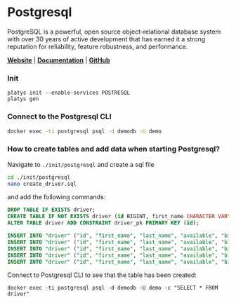 # Postgresql

PostgreSQL is a powerful, open source object-relational database system with over 30 years of active development that has earned it a strong reputation for reliability, feature robustness, and performance. 

**[Website](http://www.postgresql.org)** | **[Documentation](https://www.postgresql.org/docs/)** | **[GitHub](https://github.com/postgres/postgres)**

### Init
```
platys init --enable-services POSTRESQL
platys gen
```

### Connect to the Postgresql CLI

``` bash
docker exec -ti postgresql psql -d demodb -U demo
```

### How to create tables and add data when starting Postgresql?

Navigate to `./init/postgresql` and create a sql file

```bash
cd ./init/postgresql
nano create_driver.sql
```

and add the following commands:

```sql
DROP TABLE IF EXISTS driver;
CREATE TABLE IF NOT EXISTS driver (id BIGINT, first_name CHARACTER VARYING(45), last_name CHARACTER VARYING(45), available CHARACTER VARYING(1), birthdate DATE, last_update TIMESTAMP);
ALTER TABLE driver ADD CONSTRAINT driver_pk PRIMARY KEY (id);

INSERT INTO "driver" ("id", "first_name", "last_name", "available", "birthdate", "last_update") VALUES (10,'Diann', 'Butler', 'Y', '10-JUN-68', CURRENT_TIMESTAMP);
INSERT INTO "driver" ("id", "first_name", "last_name", "available", "birthdate", "last_update") VALUES (11,'Micky', 'Isaacson', 'Y', '31-AUG-72' ,CURRENT_TIMESTAMP);
INSERT INTO "driver" ("id", "first_name", "last_name", "available", "birthdate", "last_update") VALUES (12,'Laurence', 'Lindsey', 'Y', '19-MAY-78' ,CURRENT_TIMESTAMP);
INSERT INTO "driver" ("id", "first_name", "last_name", "available", "birthdate", "last_update") VALUES (13,'Pam', 'Harrington', 'Y','10-JUN-68' ,CURRENT_TIMESTAMP);
INSERT INTO "driver" ("id", "first_name", "last_name", "available", "birthdate", "last_update") VALUES (14,'Brooke', 'Ferguson', 'Y','10-DEC-66' ,CURRENT_TIMESTAMP);
```

Connect to Postgresql CLI to see that the table has been created:

```
docker exec -ti postgresql psql -d demodb -U demo -c "SELECT * FROM driver"
```	